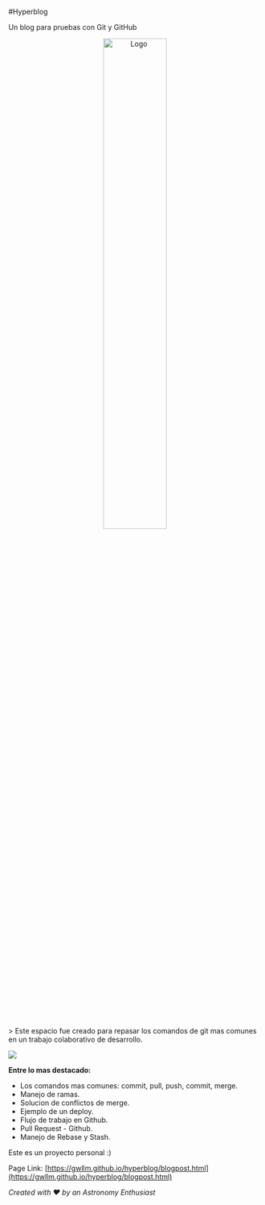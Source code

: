 #Hyperblog
<p>Un blog para pruebas con Git y GitHub</p>
<p align="center">
  <img src="https://i.imgur.com/3r2xTn2.png" alt="Logo" width="50%">
</p>
> Este espacio fue creado para repasar los comandos de git mas comunes en un trabajo colaborativo de desarrollo.

![](https://img.shields.io/badge/tag-v0.1-8A2BE2) 

**Entre lo mas destacado:**

- Los comandos mas comunes: commit, pull, push, commit, merge.
- Manejo de ramas.
- Solucion de conflictos de merge.
- Ejemplo de un deploy.
- Flujo de trabajo en Github.
- Pull Request - Github.
- Manejo de Rebase y Stash.

Este es un proyecto personal :)


Page Link: [https://gwllm.github.io/hyperblog/blogpost.html](https://gwllm.github.io/hyperblog/blogpost.html)

*Created with ❤️ by an Astronomy Enthusiast*
